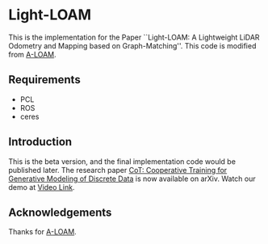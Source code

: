 # Light-LOAM
This is the implementation for the Paper ``Light-LOAM: A Lightweight LiDAR Odometry and Mapping based on Graph-Matching''. This code is modified from [A-LOAM](https://github.com/HKUST-Aerial-Robotics/A-LOAM).

## Requirements
* PCL
* ROS
* ceres

## Introduction
This is the beta version, and the final implementation code would be published later. The research paper [CoT: Cooperative Training for Generative Modeling of Discrete Data](https://arxiv.org/abs/1804.03782) is now available on arXiv. Watch our demo at [Video Link](https://youtu.be/PzZly1SQtng). 


## Acknowledgements
Thanks for [A-LOAM](https://github.com/HKUST-Aerial-Robotics/A-LOAM).